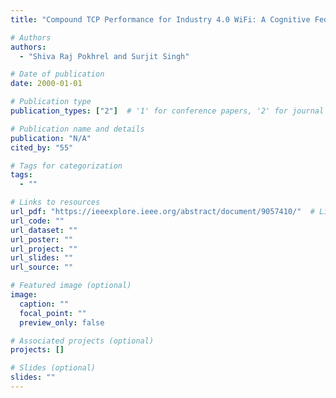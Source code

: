 ```yaml
---
title: "Compound TCP Performance for Industry 4.0 WiFi: A Cognitive Federated Learning Approach"

# Authors
authors:
  - "Shiva Raj Pokhrel and Surjit Singh"

# Date of publication
date: 2000-01-01

# Publication type
publication_types: ["2"]  # '1' for conference papers, '2' for journal articles, '3' for preprints

# Publication name and details
publication: "N/A"
cited_by: "55"

# Tags for categorization
tags:
  - ""

# Links to resources
url_pdf: "https://ieeexplore.ieee.org/abstract/document/9057410/"  # Link to the resource
url_code: ""
url_dataset: ""
url_poster: ""
url_project: ""
url_slides: ""
url_source: ""

# Featured image (optional)
image:
  caption: ""
  focal_point: ""
  preview_only: false

# Associated projects (optional)
projects: []

# Slides (optional)
slides: ""
---
```

